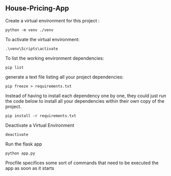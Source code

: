 ## House-Pricing-App


Create a virtual environment for this project :
```
python -m venv ./venv
```

To activate the virtual environment:
```
.\venv\Scripts\activate
```

To list the working environment dependencies:
```
pip list
```

generate a text file listing all your project dependencies:
```
pip freeze > requirements.txt
```

Instead of having to install each dependency one by one, they could just run the code below to install all your dependencies within their own copy of the project.
```
pip install -r requirements.txt
``` 

Deactivate a Virtual Environment
```
deactivate
``` 

Run the flask app
```
python app.py
```

Procfile specifices some sort of commands that need to be executed the app as soon as it starts